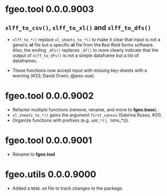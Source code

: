 # fgeo.tool 0.0.0.9003

## `xlff_to_csv()`, `xlff_to_xl()` and `xlff_to_dfs()`

* `xlff_to_*()` replace `xl_sheets_to_*()` to make it clear that input is not a generic **xl** file but a specific **xl** file from the **f**ast **f**ield forms software. Also, the ending `_dfs()` replaces `_df()` to more clearly indicate that the output of `xlff_to_dfs()` is not a simple dataframe but a list of dataframes.

* These functions now accept input with missing key-sheets with a warning (#33; David Orwin; @jess-sue).

# fgeo.tool 0.0.0.9002

* Refactor multiple functions (remove, rename, and move to __fgeo.base__).
* `xl_sheets_to_*()` gains the argument `first_census` (Sabrina Russo, #31).
* Organize functions with prefixes (e.g. `add_*()`, `nms_*()).

# fgeo.tool 0.0.0.9001

* Rename to __fgeo.tool__

# fgeo.utils 0.0.0.9000

* Added a `NEWS.md` file to track changes to the package.
